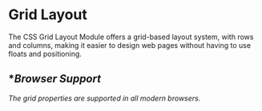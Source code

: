 # **Grid Layout**
The CSS Grid Layout Module offers a grid-based layout system, with rows and columns, making it easier to design web pages without having to use floats and positioning.
## **Browser Support*
*The grid properties are supported in all modern browsers.*
